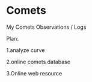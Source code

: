 # Comets
My Comets Observations / Logs

Plan:

1.analyze curve

2.online comets database

3.Online web resource
